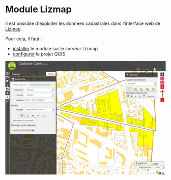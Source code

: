 # Module Lizmap

Il est possible d'exploiter les données cadastrales dans l'interface web de
[Lizmap](https://github.com/3liz/lizmap-web-client/).

Pour cela, il faut :

* [installer](installation.md) le module sur le serveur Lizmap
* [configurer](configuration.md) le projet QGIS

![démo](./media/demo.png)
